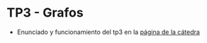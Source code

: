 # TP3 - Grafos
- Enunciado y funcionamiento del tp3 en la [página de la cátedra](https://algoritmos-rw.github.io/algoritmos/tps/2022_2/tp3/)
